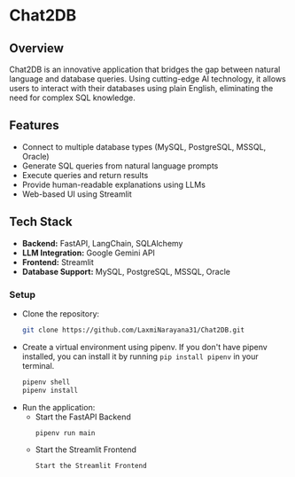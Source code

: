 # Chat2DB

## Overview

Chat2DB is an innovative application that bridges the gap between natural language and database queries. Using cutting-edge AI technology, it allows users to interact with their databases using plain English, eliminating the need for complex SQL knowledge.

## Features

- Connect to multiple database types (MySQL, PostgreSQL, MSSQL, Oracle)
- Generate SQL queries from natural language prompts
- Execute queries and return results
- Provide human-readable explanations using LLMs
- Web-based UI using Streamlit

## Tech Stack

- **Backend:** FastAPI, LangChain, SQLAlchemy
- **LLM Integration:** Google Gemini API
- **Frontend:** Streamlit
- **Database Support:** MySQL, PostgreSQL, MSSQL, Oracle

### Setup

- Clone the repository:
  ```bash
  git clone https://github.com/LaxmiNarayana31/Chat2DB.git
  ```
- Create a virtual environment using pipenv. If you don't have pipenv installed, you can install it by running `pip install pipenv` in your terminal.
  ```bash
  pipenv shell
  pipenv install
  ```
- Run the application:
  - Start the FastAPI Backend
    ```
    pipenv run main
    ```
  - Start the Streamlit Frontend
    ```
    Start the Streamlit Frontend
    ```
